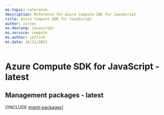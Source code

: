 ```yaml
---
ms.topic: reference
description: Reference for Azure Compute SDK for JavaScript
title: Azure Compute SDK for JavaScript
author: xirzec
ms.devlang: javascript
ms.service: compute
ms.author: jeffish
ms.data: 10/11/2022
---
```

# Azure Compute SDK for JavaScript - latest

## Management packages - latest
[!INCLUDE [mgmt-packages](compute-mgmt-index.md)]